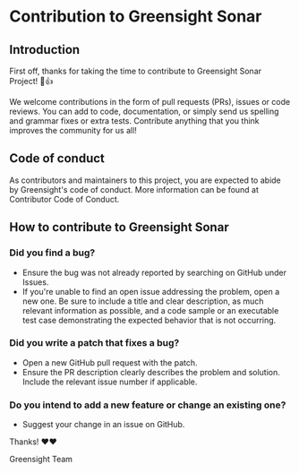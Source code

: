 # Contribution to Greensight Sonar


## Introduction

First off, thanks for taking the time to contribute to Greensight Sonar Project! 🎉👍

We welcome contributions in the form of pull requests (PRs), issues or code reviews. You can add to code, documentation, or simply send us spelling and grammar fixes or extra tests.
Contribute anything that you think improves the community for us all!



## Code of conduct

As contributors and maintainers to this project, you are expected to abide by Greensight's code of conduct. More information can be found at Contributor Code of Conduct.



## How to contribute to Greensight Sonar


### Did you find a bug?

- Ensure the bug was not already reported by searching on GitHub under Issues.
- If you're unable to find an open issue addressing the problem, open a new one. Be sure to include a title and clear description, as
  much relevant information as possible, and a code sample or an executable test case demonstrating the expected behavior that is not occurring.


### Did you write a patch that fixes a bug?

- Open a new GitHub pull request with the patch.
- Ensure the PR description clearly describes the problem and solution. Include the relevant issue number if applicable.

### Do you intend to add a new feature or change an existing one?

- Suggest your change in an issue on GitHub.



Thanks! ❤️❤️

Greensight Team